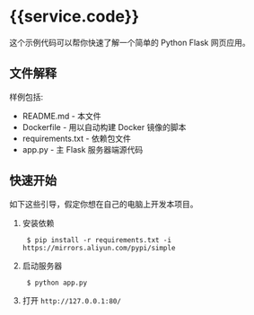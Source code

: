 # {{service.code}}

这个示例代码可以帮你快速了解一个简单的 Python Flask 网页应用。

文件解释
-----------

样例包括:

* README.md - 本文件
* Dockerfile - 用以自动构建 Docker 镜像的脚本
* requirements.txt - 依赖包文件
* app.py - 主 Flask 服务器端源代码

快速开始
---------------

如下这些引导，假定你想在自己的电脑上开发本项目。

1. 安装依赖

        $ pip install -r requirements.txt -i https://mirrors.aliyun.com/pypi/simple


2. 启动服务器

        $ python app.py

3. 打开 `http://127.0.0.1:80/`
